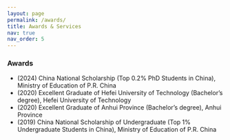 ```yaml
---
layout: page
permalink: /awards/
title: Awards & Services
nav: true
nav_order: 5
---
```


### Awards
- (2024) China National Scholarship (Top 0.2% PhD Students in China), Ministry of Education of P.R. China
- (2020) Excellent Graduate of Hefei University of Technology (Bachelor’s degree), Hefei University of Technology
- (2020) Excellent Graduate of Anhui Province (Bachelor’s degree), Anhui Province
- (2019) China National Scholarship of Undergraduate (Top 1% Undergraduate Students in China), Ministry of Education of P.R. China

